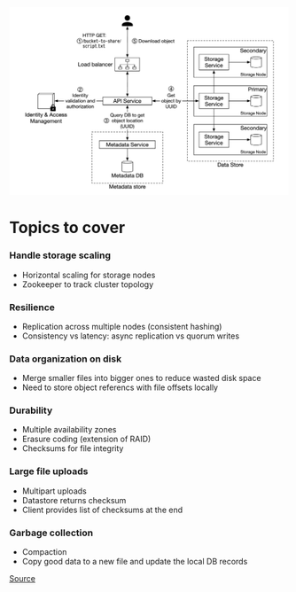 ![Object Storage](images/object_storage.png)

# Topics to cover
### Handle storage scaling
  - Horizontal scaling for storage nodes
  - Zookeeper to track cluster topology

### Resilience
  - Replication across multiple nodes (consistent hashing)
  - Consistency vs latency: async replication vs quorum writes

### Data organization on disk
  - Merge smaller files into bigger ones to reduce wasted disk space
  - Need to store object referencs with file offsets locally

### Durability
  - Multiple availability zones
  - Erasure coding (extension of RAID)
  - Checksums for file integrity

### Large file uploads
  - Multipart uploads
  - Datastore returns checksum
  - Client provides list of checksums at the end

### Garbage collection
  - Compaction
  - Copy good data to a new file and update the local DB records

[Source](https://github.com/preslavmihaylov/booknotes/tree/master/system-design/system-design-interview/chapter25)
